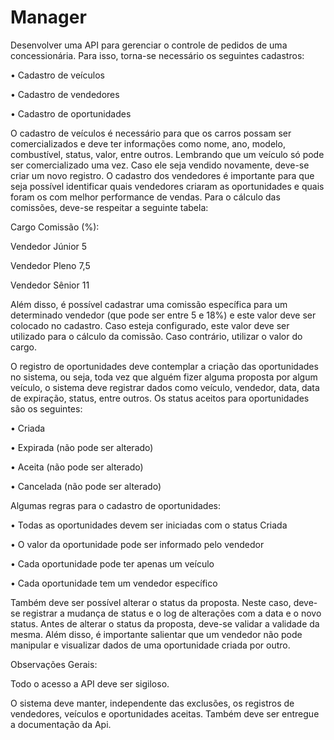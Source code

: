 # Manager
Desenvolver uma API para gerenciar o controle de pedidos de uma concessionária. Para isso, torna-se necessário os
seguintes cadastros:

• Cadastro de veículos

• Cadastro de vendedores

• Cadastro de oportunidades

O cadastro de veículos é necessário para que os carros possam ser comercializados e deve ter informações como nome,
ano, modelo, combustível, status, valor, entre outros. Lembrando que um veículo só pode ser comercializado uma vez.
Caso ele seja vendido novamente, deve-se criar um novo registro.
O cadastro dos vendedores é importante para que seja possível identificar quais vendedores criaram as oportunidades
e quais foram os com melhor performance de vendas. Para o cálculo das comissões, deve-se respeitar a seguinte tabela:

Cargo Comissão (%):

Vendedor Júnior 5

Vendedor Pleno 7,5

Vendedor Sênior 11

Além disso, é possível cadastrar uma comissão específica para um determinado vendedor (que pode ser entre 5 e 18%)
e este valor deve ser colocado no cadastro. Caso esteja configurado, este valor deve ser utilizado para o cálculo da
comissão. Caso contrário, utilizar o valor do cargo.

O registro de oportunidades deve contemplar a criação das oportunidades no sistema, ou seja, toda vez que alguém
fizer alguma proposta por algum veículo, o sistema deve registrar dados como veículo, vendedor, data, data de
expiração, status, entre outros. Os status aceitos para oportunidades são os seguintes:

• Criada

• Expirada (não pode ser alterado)

• Aceita (não pode ser alterado)

• Cancelada (não pode ser alterado)

Algumas regras para o cadastro de oportunidades:

• Todas as oportunidades devem ser iniciadas com o status Criada

• O valor da oportunidade pode ser informado pelo vendedor

• Cada oportunidade pode ter apenas um veículo

• Cada oportunidade tem um vendedor específico

Também deve ser possível alterar o status da proposta. Neste caso, deve-se registrar a mudança de status e o log de
alterações com a data e o novo status. Antes de alterar o status da proposta, deve-se validar a validade da mesma. Além
disso, é importante salientar que um vendedor não pode manipular e visualizar dados de uma oportunidade criada por
outro.

Observações Gerais:

Todo o acesso a API deve ser sigiloso.

O sistema deve manter, independente das exclusões, os registros de vendedores, veículos e oportunidades aceitas.
Também deve ser entregue a documentação da Api.
